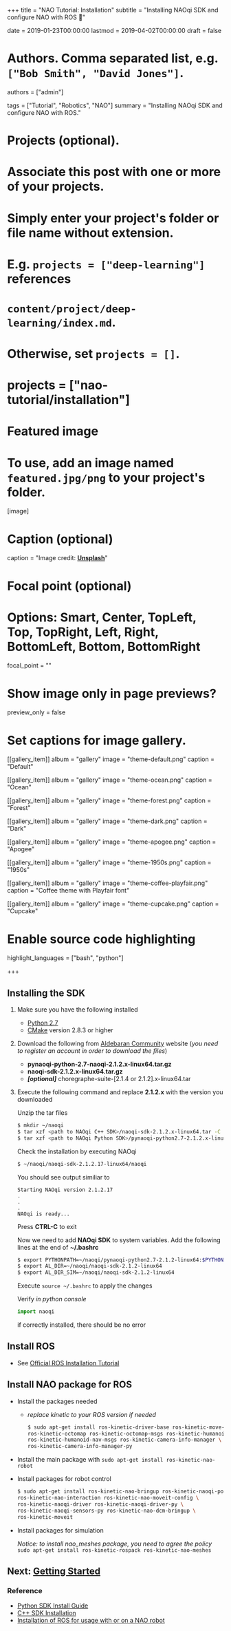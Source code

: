 +++
title = "NAO Tutorial: Installation"
subtitle = "Installing NAOqi SDK and configure NAO with ROS :floppy_disk:"

date = 2019-01-23T00:00:00
lastmod = 2019-04-02T00:00:00
draft = false

# Authors. Comma separated list, e.g. `["Bob Smith", "David Jones"]`.
authors = ["admin"]

tags = ["Tutorial", "Robotics", "NAO"]
summary = "Installing NAOqi SDK and configure NAO with ROS."

# Projects (optional).
#   Associate this post with one or more of your projects.
#   Simply enter your project's folder or file name without extension.
#   E.g. `projects = ["deep-learning"]` references 
#   `content/project/deep-learning/index.md`.
#   Otherwise, set `projects = []`.
# projects = ["nao-tutorial/installation"]

# Featured image
# To use, add an image named `featured.jpg/png` to your project's folder. 
[image]
  # Caption (optional)
  caption = "Image credit: [**Unsplash**](https://unsplash.com/photos/CpkOjOcXdUY)"

  # Focal point (optional)
  # Options: Smart, Center, TopLeft, Top, TopRight, Left, Right, BottomLeft, Bottom, BottomRight
  focal_point = ""

  # Show image only in page previews?
  preview_only = false

# Set captions for image gallery.

[[gallery_item]]
album = "gallery"
image = "theme-default.png"
caption = "Default"

[[gallery_item]]
album = "gallery"
image = "theme-ocean.png"
caption = "Ocean"

[[gallery_item]]
album = "gallery"
image = "theme-forest.png"
caption = "Forest"

[[gallery_item]]
album = "gallery"
image = "theme-dark.png"
caption = "Dark"

[[gallery_item]]
album = "gallery"
image = "theme-apogee.png"
caption = "Apogee"

[[gallery_item]]
album = "gallery"
image = "theme-1950s.png"
caption = "1950s"

[[gallery_item]]
album = "gallery"
image = "theme-coffee-playfair.png"
caption = "Coffee theme with Playfair font"

[[gallery_item]]
album = "gallery"
image = "theme-cupcake.png"
caption = "Cupcake"

# Enable source code highlighting
highlight_languages = ["bash", "python"]

+++

## Installing the SDK
1. Make sure you have the following installed
    - [Python 2.7](https://www.python.org/download/releases/2.7/)
    - [CMake](https://cmake.org/) version 2.8.3 or higher
    
1. Download the following from [Aldebaran Community](https://community.aldebaran.com/en/resources/software) website \(*you need to register an account in order to download the files*\)
    - **pynaoqi-python-2.7-naoqi-2.1.2.x-linux64.tar.gz**
    - **naoqi-sdk-2.1.2.x-linux64.tar.gz**
    - **_\[optional\]_** choregraphe-suite-\[2.1.4 or 2.1.2\].x-linux64.tar
    
1. Execute the following command and replace **2.1.2.x** with the version you downloaded

    Unzip the tar files
    ```bash
    $ mkdir ~/naoqi
    $ tar xzf <path to NAOqi C++ SDK>/naoqi-sdk-2.1.2.x-linux64.tar -C ~/naoqi/naoqi-sdk-2.1.2-linux64
    $ tar xzf <path to NAOqi Python SDK>/pynaoqi-python2.7-2.1.2.x-linux64.tar -C ~/naoqi/pynaoqi-python2.7-2.1.2-linux64
    ```
    
    Check the installation by executing NAOqi
    ```bash
    $ ~/naoqi/naoqi-sdk-2.1.2.17-linux64/naoqi
    ```
    You should see output similiar to
    ```
    Starting NAOqi version 2.1.2.17
    .
    .
    .
    NAOqi is ready...
    ```
    
    Press **CTRL-C** to exit

    Now we need to add **NAOqi SDK** to system variables. Add the following lines at the end of **~/.bashrc**
    ```bash
    $ export PYTHONPATH=~/naoqi/pynaoqi-python2.7-2.1.2-linux64:$PYTHONPATH
    $ export AL_DIR=~/naoqi/naoqi-sdk-2.1.2-linux64
    $ export AL_DIR_SIM=~/naoqi/naoqi-sdk-2.1.2-linux64
    ```
    
    Execute `source ~/.bashrc` to apply the changes

    Verify *in python console*
    ```python
    import naoqi
    ```
    if correctly installed, there should be no error



## Install ROS
- See [Official ROS Installation Tutorial](http://wiki.ros.org/kinetic/Installation)

## Install **NAO package** for ROS
- Install the packages needed
  - *replace kinetic to your ROS version if needed*
    
    ```bash
    $ sudo apt-get install ros-kinetic-driver-base ros-kinetic-move-base-msgs \
    ros-kinetic-octomap ros-kinetic-octomap-msgs ros-kinetic-humanoid-msgs \
    ros-kinetic-humanoid-nav-msgs ros-kinetic-camera-info-manager \
    ros-kinetic-camera-info-manager-py
    ```

- Install the main package with `sudo apt-get install ros-kinetic-nao-robot`

- Install packages for robot control
  ```bash
  $ sudo apt-get install ros-kinetic-nao-bringup ros-kinetic-naoqi-pose \
  ros-kinetic-nao-interaction ros-kinetic-nao-moveit-config \
  ros-kinetic-naoqi-driver ros-kinetic-naoqi-driver-py \
  ros-kinetic-naoqi-sensors-py ros-kinetic-nao-dcm-bringup \
  ros-kinetic-moveit
  ```

- Install packages for simulation

  *Notice: to install nao_meshes package, you need to agree the policy*
  `sudo apt-get install ros-kinetic-rospack ros-kinetic-nao-meshes`

## Next: [Getting Started](/post/nao-tutorial/getting-started/)

### Reference
- [Python SDK Install Guide](http://doc.aldebaran.com/2-1/dev/python/install_guide.html)
- [C++ SDK Installation](http://doc.aldebaran.com/2-1/dev/cpp/install_guide.html)
- [Installation of ROS for usage with or on a NAO robot](http://wiki.ros.org/nao/Tutorials/Installation)
